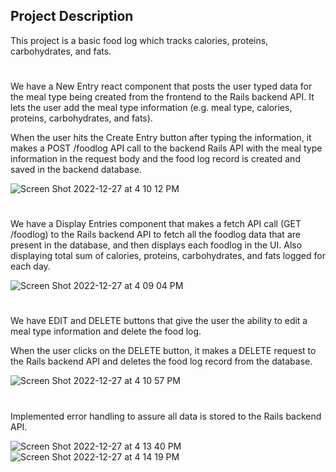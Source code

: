 ## Project Description

This project is a basic food log which tracks calories, proteins, carbohydrates, and fats.
#
We have a New Entry react component that posts the user typed data for the meal type being created from the frontend to the Rails backend API. It lets the user add the meal type information (e.g. meal type, calories, proteins, carbohydrates, and fats).

When the user hits the Create Entry button after typing the information, it makes a POST /foodlog API call to the backend Rails API with the meal type information in the request body and the food log record is created and saved in the backend database.

![Screen Shot 2022-12-27 at 4 10 12 PM](https://user-images.githubusercontent.com/72527380/209723400-7848991d-2181-4501-9fae-8b31a18bdabd.png)
#


We have a Display Entries component that makes a fetch API call (GET /foodlog) to the Rails backend API to fetch all the foodlog data that are present in the database, and then displays each foodlog in the UI. Also displaying total sum of calories, proteins, carbohydrates, and fats logged for each day.

![Screen Shot 2022-12-27 at 4 09 04 PM](https://user-images.githubusercontent.com/72527380/209723405-0df61b03-fc80-4e9b-a9b3-383cbe42aceb.png)
#

We have EDIT and DELETE buttons that give the user the ability to edit a meal type information and delete the food log.

When the user clicks on the DELETE button, it makes a DELETE request to the Rails backend API and deletes the food log record from the database.

![Screen Shot 2022-12-27 at 4 10 57 PM](https://user-images.githubusercontent.com/72527380/209723412-c7e01b12-f955-4dac-aaf5-c78133f6661b.png)
#
Implemented error handling to assure all data is stored to the Rails backend API.

![Screen Shot 2022-12-27 at 4 13 40 PM](https://user-images.githubusercontent.com/72527380/209723414-a85634c1-a3ef-4829-9d49-29af31e92f2e.png)
![Screen Shot 2022-12-27 at 4 14 19 PM](https://user-images.githubusercontent.com/72527380/209723421-0202ba46-9118-4b93-8764-1cc13061f690.png)

